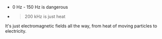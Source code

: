 - 0 Hz - 150 Hz is dangerous
- >200 kHz is just heat

It's just electromagnetic fields all the way, from heat of moving particles to electricity.